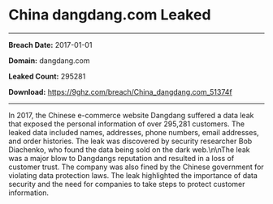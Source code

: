 # China dangdang.com Leaked

------------
**Breach Date:** 2017-01-01

**Domain:** dangdang.com

**Leaked Count:** 295281

**Download:** https://9ghz.com/breach/China_dangdang.com_51374f

------------
In 2017, the Chinese e-commerce website Dangdang suffered a data leak that exposed the personal information of over 295,281 customers. The leaked data included names, addresses, phone numbers, email addresses, and order histories. The leak was discovered by security researcher Bob Diachenko, who found the data being sold on the dark web.\n\nThe leak was a major blow to Dangdangs reputation and resulted in a loss of customer trust. The company was also fined by the Chinese government for violating data protection laws. The leak highlighted the importance of data security and the need for companies to take steps to protect customer information.
